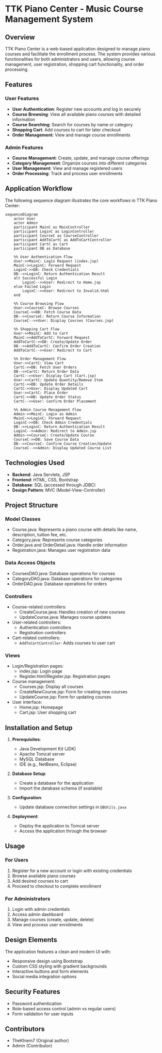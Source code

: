 # TTK Piano Center - Music Course Management System

## Overview

TTK Piano Center is a web-based application designed to manage piano courses and facilitate the enrollment process. The system provides various functionalities for both administrators and users, allowing course management, user registration, shopping cart functionality, and order processing.

## Features

### User Features
- **User Authentication**: Register new accounts and log in securely
- **Course Browsing**: View all available piano courses with detailed information
- **Course Searching**: Search for courses by name or category
- **Shopping Cart**: Add courses to cart for later checkout
- **Order Management**: View and manage course enrollments

### Admin Features
- **Course Management**: Create, update, and manage course offerings
- **Category Management**: Organize courses into different categories
- **User Management**: View and manage registered users
- **Order Processing**: Track and process user enrollments

## Application Workflow

The following sequence diagram illustrates the core workflows in TTK Piano Center:

```mermaid
sequenceDiagram
    actor User
    actor Admin
    participant MainC as MainController
    participant LoginC as LoginController
    participant CourseC as CourseController
    participant AddToCartC as AddToCartController
    participant CartC as Cart
    participant DB as Database

    %% User Authentication Flow
    User->>MainC: Login Request (index.jsp)
    MainC->>LoginC: Forward Request
    LoginC->>DB: Check Credentials
    DB-->>LoginC: Return Authentication Result
    alt Successful Login
        LoginC-->>User: Redirect to Home.jsp
    else Failed Login
        LoginC-->>User: Redirect to Invalid.html
    end
    
    %% Course Browsing Flow
    User->>CourseC: Browse Courses
    CourseC->>DB: Fetch Course Data
    DB-->>CourseC: Return Course Information
    CourseC-->>User: Display Courses (Courses.jsp)
    
    %% Shopping Cart Flow
    User->>MainC: Add to Cart
    MainC->>AddToCartC: Forward Request
    AddToCartC->>DB: Create/Update Order
    DB-->>AddToCartC: Confirm Order Creation
    AddToCartC-->>User: Redirect to Cart
    
    %% Order Management Flow
    User->>CartC: View Cart
    CartC->>DB: Fetch User Orders
    DB-->>CartC: Return Order Data
    CartC-->>User: Display Cart (Cart.jsp)
    User->>CartC: Update Quantity/Remove Item
    CartC->>DB: Update Order Details
    CartC->>User: Display Updated Cart
    User->>CartC: Place Order
    CartC->>DB: Update Order Status
    CartC-->>User: Confirm Order Placement
    
    %% Admin Course Management Flow
    Admin->>MainC: Login as Admin
    MainC->>LoginC: Forward Request
    LoginC->>DB: Check Admin Credentials
    DB-->>LoginC: Return Authentication Result
    LoginC-->>Admin: Redirect to Admin.jsp
    Admin->>CourseC: Create/Update Course
    CourseC->>DB: Save Course Data
    DB-->>CourseC: Confirm Course Creation/Update
    CourseC-->>Admin: Display Updated Course List
```

## Technologies Used

- **Backend**: Java Servlets, JSP
- **Frontend**: HTML, CSS, Bootstrap
- **Database**: SQL (accessed through JDBC)
- **Design Pattern**: MVC (Model-View-Controller)

## Project Structure

### Model Classes
- Course.java: Represents a piano course with details like name, description, tuition fee, etc.
- Category.java: Represents course categories
- Order.java and OrderDetail.java: Handle order information
- Registration.java: Manages user registration data

### Data Access Objects
- CoursesDAO.java: Database operations for courses
- CategoryDAO.java: Database operations for categories
- OrderDAO.java: Database operations for orders

### Controllers
- Course-related controllers:
  - CreateCourse.java: Handles creation of new courses
  - UpdateCourse.java: Manages course updates
- User-related controllers:
  - Authentication controllers
  - Registration controllers
- Cart-related controllers:
  - `AddToCartController`: Adds courses to user cart

### Views
- Login/Registration pages:
  - index.jsp: Login page
  - Register.html/Register.jsp: Registration pages
- Course management:
  - Courses.jsp: Display all courses
  - CreateNewCourse.jsp: Form for creating new courses
  - UpdateCourse.jsp: Form for updating courses
- User interface:
  - Home.jsp: Homepage
  - Cart.jsp: User shopping cart

## Installation and Setup

1. **Prerequisites**:
   - Java Development Kit (JDK)
   - Apache Tomcat server
   - MySQL Database
   - IDE (e.g., NetBeans, Eclipse)

2. **Database Setup**:
   - Create a database for the application
   - Import the database schema (if available)

3. **Configuration**:
   - Update database connection settings in `DBUtils.java`

4. **Deployment**:
   - Deploy the application to Tomcat server
   - Access the application through the browser

## Usage

### For Users
1. Register for a new account or login with existing credentials
2. Browse available piano courses
3. Add desired courses to cart
4. Proceed to checkout to complete enrollment

### For Administrators
1. Login with admin credentials
2. Access admin dashboard
3. Manage courses (create, update, delete)
4. View and process user enrollments

## Design Elements

The application features a clean and modern UI with:
- Responsive design using Bootstrap
- Custom CSS styling with gradient backgrounds
- Interactive buttons and form elements
- Social media integration options

## Security Features

- Password authentication
- Role-based access control (admin vs regular users)
- Form validation for user inputs

## Contributors

- TheKhiem7 (Original author)
- Admin (Contributor)